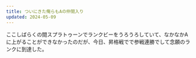 ```yaml
---
title: ついにきた俺らもAの仲間入り
updated: 2024-05-09
---
```


ここしばらくの間スプラトゥーンでランクビーをうろうろしていて、なかなかAに上がることができなかったのだが、今日、昇格戦でで参戦連勝でして念願のランクに到達した。
